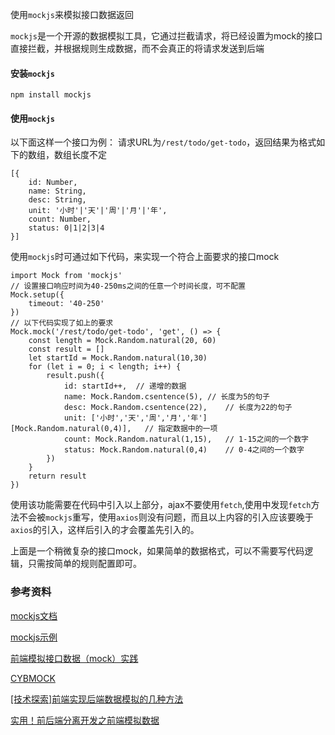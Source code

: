 使用`mockjs`来模拟接口数据返回

`mockjs`是一个开源的数据模拟工具，它通过拦截请求，将已经设置为mock的接口直接拦截，并根据规则生成数据，而不会真正的将请求发送到后端

#### 安装`mockjs`
<pre><code>npm install mockjs</code></pre>

#### 使用`mockjs`
以下面这样一个接口为例：
请求URL为`/rest/todo/get-todo`，返回结果为格式如下的数组，数组长度不定
<pre><code>[{
    id: Number,
    name: String,
    desc: String,
    unit: '小时'|'天'|'周'|'月'|'年',
    count: Number,
    status: 0|1|2|3|4
}]</code></pre>
使用`mockjs`时可通过如下代码，来实现一个符合上面要求的接口mock
<pre><code>import Mock from 'mockjs'
// 设置接口响应时间为40-250ms之间的任意一个时间长度，可不配置
Mock.setup({
    timeout: '40-250'
})
// 以下代码实现了如上的要求
Mock.mock('/rest/todo/get-todo', 'get', () => {
    const length = Mock.Random.natural(20, 60)
    const result = []
    let startId = Mock.Random.natural(10,30)
    for (let i = 0; i < length; i++) {
        result.push({
            id: startId++,  // 递增的数据
            name: Mock.Random.csentence(5), // 长度为5的句子
            desc: Mock.Random.csentence(22),    // 长度为22的句子
            unit: ['小时','天','周','月','年'][Mock.Random.natural(0,4)],   // 指定数据中的一项
            count: Mock.Random.natural(1,15),   // 1-15之间的一个数字
            status: Mock.Random.natural(0,4)    // 0-4之间的一个数字
        })
    }
    return result
})</code></pre>

使用该功能需要在代码中引入以上部分，ajax不要使用`fetch`,使用中发现`fetch`方法不会被`mockjs`重写，使用`axios`则没有问题，而且以上内容的引入应该要晚于`axios`的引入，这样后引入的才会覆盖先引入的。

上面是一个稍微复杂的接口mock，如果简单的数据格式，可以不需要写代码逻辑，只需按简单的规则配置即可。


### 参考资料
[mockjs文档](https://github.com/nuysoft/Mock/wiki/Getting-Started)

[mockjs示例](http://mockjs.com/examples.html)

[前端模拟接口数据（mock）实践](https://segmentfault.com/a/1190000011766238?utm_source=tag-newest)

[CYBMOCK](https://cybmock.hestudy.com/docs/config/)

[[技术探索]前端实现后端数据模拟的几种方法](https://www.jianshu.com/p/8d66deef50c7)

[实用！前后端分离开发之前端模拟数据](https://cloud.tencent.com/developer/article/1493249)
